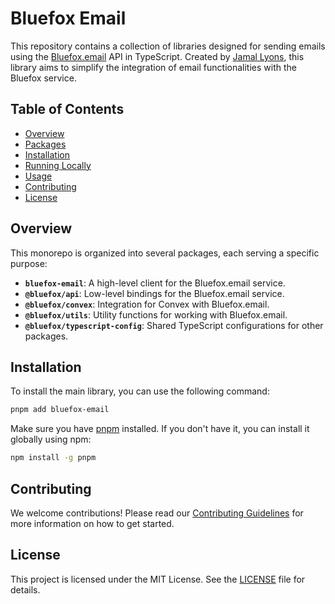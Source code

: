 # Bluefox Email

This repository contains a collection of libraries designed for sending emails using the [Bluefox.email](https://bluefox.email) API in TypeScript.
Created by [Jamal Lyons](https://www.jamallyons.com), this library aims to simplify the integration of email functionalities with the Bluefox service.

## Table of Contents

- [Overview](#overview)
- [Packages](#packages)
- [Installation](#installation)
- [Running Locally](#running-locally)
- [Usage](#usage)
- [Contributing](#contributing)
- [License](#license)

## Overview

This monorepo is organized into several packages, each serving a specific purpose:

- **`bluefox-email`**: A high-level client for the Bluefox.email service.
- **`@bluefox/api`**: Low-level bindings for the Bluefox.email service.
- **`@bluefox/convex`**: Integration for Convex with Bluefox.email.
- **`@bluefox/utils`**: Utility functions for working with Bluefox.email.
- **`@bluefox/typescript-config`**: Shared TypeScript configurations for other packages.

## Installation

To install the main library, you can use the following command:

```bash
pnpm add bluefox-email
```

Make sure you have [pnpm](https://pnpm.js.org/) installed. If you don't have it, you can install it globally using npm:

```bash
npm install -g pnpm
```

## Contributing

We welcome contributions! Please read our [Contributing Guidelines](CONTRIBUTING.md) for more information on how to get started.

## License

This project is licensed under the MIT License. See the [LICENSE](LICENSE) file for details.
